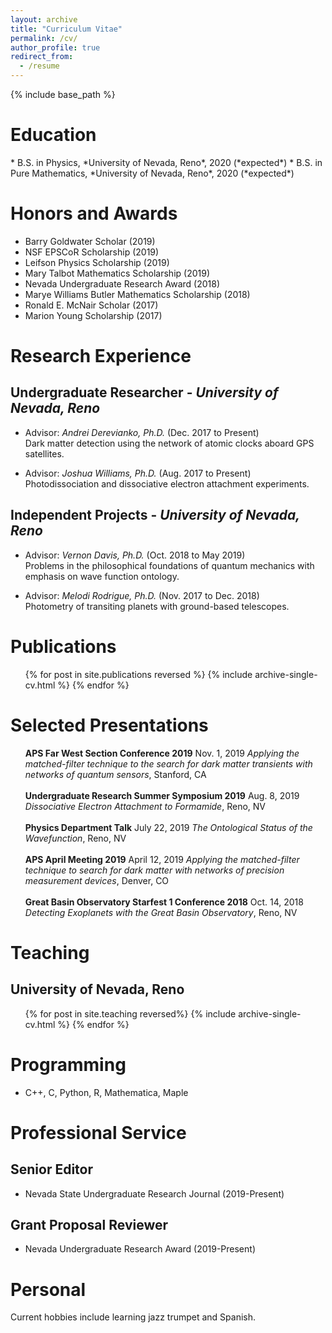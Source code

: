 ```yaml
---
layout: archive
title: "Curriculum Vitae"
permalink: /cv/
author_profile: true
redirect_from:
  - /resume
---
```


{% include base_path %}
<br />
<h1>Education</h1>
* B.S. in Physics, *University of Nevada, Reno*, 2020 (*expected*)
* B.S. in Pure Mathematics, *University of Nevada, Reno*, 2020 (*expected*)

Honors and Awards
======
* Barry Goldwater Scholar (2019)
* NSF EPSCoR Scholarship (2019)
* Leifson Physics Scholarship (2019)
* Mary Talbot Mathematics Scholarship (2019)
* Nevada Undergraduate Research Award (2018)
* Marye Williams Butler Mathematics Scholarship (2018)
* Ronald E. McNair Scholar (2017)
* Marion Young Scholarship (2017)

Research Experience
======
## Undergraduate Researcher - *University of Nevada, Reno*

* Advisor: *Andrei Derevianko, Ph.D.* (Dec. 2017 to Present)<br />
Dark matter detection using the network of atomic clocks aboard GPS satellites.

* Advisor: *Joshua Williams, Ph.D.* (Aug. 2017 to Present)<br />
Photodissociation and dissociative electron attachment experiments.

## Independent Projects - *University of Nevada, Reno*

* Advisor: *Vernon Davis, Ph.D.* (Oct. 2018 to May 2019)<br />
Problems in the philosophical foundations of quantum mechanics with emphasis on wave function ontology.

* Advisor: *Melodi Rodrigue, Ph.D.* (Nov. 2017 to Dec. 2018)<br />
Photometry of transiting planets with ground-based telescopes.


  
Publications
======

  <ul>{% for post in site.publications reversed %} 
    {% include archive-single-cv.html %} 
  {% endfor %}</ul> 
  
Selected Presentations
======
<ul>
<b>APS Far West Section Conference 2019</b> Nov. 1, 2019 
<i>Applying the matched-filter technique to the search for dark matter transients with networks of quantum sensors</i>, Stanford, CA
<br>
<br>
<b>Undergraduate Research Summer Symposium 2019</b> Aug. 8, 2019 
<i>Dissociative Electron Attachment to Formamide</i>, Reno, NV
<br>
<br>
<b>Physics Department Talk</b> July 22, 2019 
<i>The Ontological Status of the Wavefunction</i>, Reno, NV
<br>
<br>
<b>APS April Meeting 2019</b> April 12, 2019 
<i>Applying the matched-filter technique to search for dark matter with networks of precision measurement devices</i>, Denver, CO
<br>
<br>
<b>Great Basin Observatory Starfest 1 Conference 2018</b> Oct. 14, 2018 
<i>Detecting Exoplanets with the Great Basin Observatory</i>, Reno, NV
</ul>
  <!-- <ul>{% for post in site.talks reversed %} 
  {% include archive-single-talk-cv.html %} 
  {% endfor %}</ul>  -->
  
Teaching
======
## University of Nevada, Reno

 <ul>{% for post in site.teaching reversed%} 
   {% include archive-single-cv.html %} 
   {% endfor %}</ul> 
  
Programming
======
* C++, C, Python, R, Mathematica, Maple
  
Professional Service
======
## Senior Editor
* Nevada State Undergraduate Research Journal (2019-Present)

## Grant Proposal Reviewer
* Nevada Undergraduate Research Award (2019-Present)


Personal
======
Current hobbies include learning jazz trumpet and Spanish.
